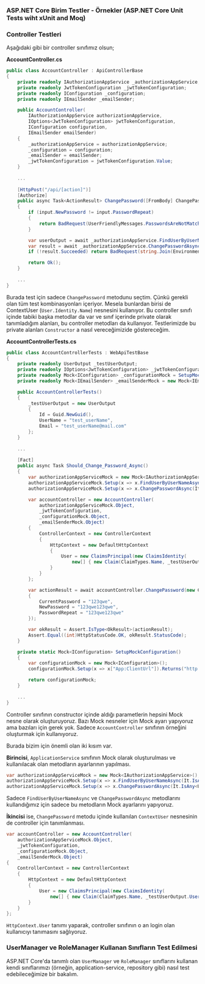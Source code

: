 ### ASP.NET Core Birim Testler - Örnekler (ASP.NET Core Unit Tests wiht xUnit and Moq)

### Controller Testleri

Aşağıdaki gibi bir controller sınıfımız olsun;

**AccountController.cs**

````c#
public class AccountController : ApiControllerBase
{
    private readonly IAuthorizationAppService _authorizationAppService;
    private readonly JwtTokenConfiguration _jwtTokenConfiguration;
    private readonly IConfiguration _configuration;
    private readonly IEmailSender _emailSender;

    public AccountController(
        IAuthorizationAppService authorizationAppService,
        IOptions<JwtTokenConfiguration> jwtTokenConfiguration,
        IConfiguration configuration,
        IEmailSender emailSender)
    {
        _authorizationAppService = authorizationAppService;
        _configuration = configuration;
        _emailSender = emailSender;
        _jwtTokenConfiguration = jwtTokenConfiguration.Value;
    }
    
    ...
    
    [HttpPost("/api/[action]")]
    [Authorize]
    public async Task<ActionResult> ChangePassword([FromBody] ChangePasswordInput input)
    {
        if (input.NewPassword != input.PasswordRepeat)
        {
            return BadRequest(UserFriendlyMessages.PasswordsAreNotMatched);
        }

        var userOutput = await _authorizationAppService.FindUserByUserNameAsync(User.Identity.Name);
        var result = await _authorizationAppService.ChangePasswordAsync(userOutput, input.CurrentPassword, input.NewPassword);
        if (!result.Succeeded) return BadRequest(string.Join(Environment.NewLine, result.Errors.Select(e => e.Description)));

        return Ok();
    }
    
    ...
}
````

Burada test için sadece `ChangePassword` metodunu seçtim. Çünkü gerekli olan tüm test kombinasyonları içeriyor. 
Mesela bunlardan birisi de ContextUser (`User.Identity.Name`) nesnesini kullanıyor. 
Bu controller sınıfı içinde tabiki başka metodlar da var ve sınıf içerinde private olarak tanımladığım alanları, bu controller metodları da kullanıyor.
Testlerimizde bu private alanları `Constructor` a nasıl vereceğimizide göstereceğim.

**AccountControllerTests.cs**

````c#
public class AccountControllerTests : WebApiTestBase
{
    private readonly UserOutput _testUserOutput;
    private readonly IOptions<JwtTokenConfiguration> _jwtTokenConfiguration = Options.Create(new JwtTokenConfiguration());
    private readonly Mock<IConfiguration> _configurationMock = SetupMockConfiguration();
    private readonly Mock<IEmailSender> _emailSenderMock = new Mock<IEmailSender>();

    public AccountControllerTests()
    {
        _testUserOutput = new UserOutput
        {
            Id = Guid.NewGuid(),
            UserName = "test_userName",
            Email = "test_userName@mail.com"
        };
    }
    
    ...
    
    [Fact]
    public async Task Should_Change_Password_Async()
    {
        var authorizationAppServiceMock = new Mock<IAuthorizationAppService>();
        authorizationAppServiceMock.Setup(x => x.FindUserByUserNameAsync(It.IsAny<string>())).ReturnsAsync(_testUserOutput);
        authorizationAppServiceMock.Setup(x => x.ChangePasswordAsync(It.IsAny<UserOutput>(), It.IsAny<string>(), It.IsAny<string>())).ReturnsAsync(IdentityResult.Success);

        var accountController = new AccountController(
            authorizationAppServiceMock.Object,
            _jwtTokenConfiguration,
            _configurationMock.Object,
            _emailSenderMock.Object)
        {
            ControllerContext = new ControllerContext
            {
                HttpContext = new DefaultHttpContext
                {
                    User = new ClaimsPrincipal(new ClaimsIdentity(
                        new[] { new Claim(ClaimTypes.Name, _testUserOutput.UserName) }, "TestAuthTypeName"))
                }
            }
        };

        var actionResult = await accountController.ChangePassword(new ChangePasswordInput
        {
            CurrentPassword = "123qwe",
            NewPassword = "123qwe123qwe",
            PasswordRepeat = "123qwe123qwe"
        });

        var okResult = Assert.IsType<OkResult>(actionResult);
        Assert.Equal((int)HttpStatusCode.OK, okResult.StatusCode);
    }

    private static Mock<IConfiguration> SetupMockConfiguration()
    {
        var configurationMock = new Mock<IConfiguration>();
        configurationMock.Setup(x => x["App:ClientUrl"]).Returns("http://localhost:8080");

        return configurationMock;
    }
    
    ...
}
````

Controller sınıfının constructor içinde aldığı parametlerin hepsini Mock nesne olarak oluşturuyoruz.
Bazı Mock nesneler için Mock ayarı yapıyoruz ama bazıları için gerek yok. Sadece `AccountController` sınıfının örneğini oluşturmak için kullanıyoruz.

Burada bizim için önemli olan iki kısım var. 

**Birincisi**, `ApplicationService` sınıfının Mock olarak oluşturulması ve kullanılacak olan metodların ayarlarının yapılması.

````c#
var authorizationAppServiceMock = new Mock<IAuthorizationAppService>();
authorizationAppServiceMock.Setup(x => x.FindUserByUserNameAsync(It.IsAny<string>())).ReturnsAsync(_testUserOutput);
authorizationAppServiceMock.Setup(x => x.ChangePasswordAsync(It.IsAny<UserOutput>(), It.IsAny<string>(), It.IsAny<string>())).ReturnsAsync(IdentityResult.Success);
````

Sadece `FindUserByUserNameAsync` ve `ChangePasswordAsync` metodlarını kullandığımız için sadece bu metodların Mock ayarlarını yapıyoruz.

**İkincisi** ise,  `ChangePassword` metodu içinde kullanılan `ContextUser` nesnesinin de controller için tanımlanması.

````c#
var accountController = new AccountController(
    authorizationAppServiceMock.Object,
    _jwtTokenConfiguration,
    _configurationMock.Object,
    _emailSenderMock.Object)
{
    ControllerContext = new ControllerContext
    {
        HttpContext = new DefaultHttpContext
        {
            User = new ClaimsPrincipal(new ClaimsIdentity(
                new[] { new Claim(ClaimTypes.Name, _testUserOutput.UserName) }, "TestAuthTypeName"))
        }
    }
};
````

`HttpContext.User` tanımı yaparak, controller sınıfının o an login olan kullanıcıyı tanımasını sağlıyoruz. 

### UserManager ve RoleManager Kullanan Sınıfların Test Edilmesi

ASP.NET Core'da tanımlı olan `UserManager` ve `RoleManager` sınıflarını kullanan kendi sınıflarımızı (örneğin, application-service, repository gibi) nasıl test edebileceğimize bir bakalım. 





